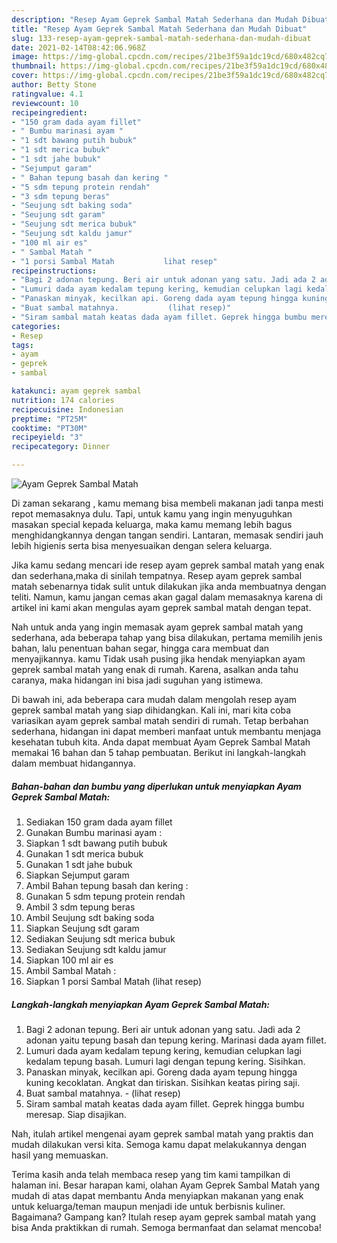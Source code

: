 ```yaml
---
description: "Resep Ayam Geprek Sambal Matah Sederhana dan Mudah Dibuat"
title: "Resep Ayam Geprek Sambal Matah Sederhana dan Mudah Dibuat"
slug: 133-resep-ayam-geprek-sambal-matah-sederhana-dan-mudah-dibuat
date: 2021-02-14T08:42:06.968Z
image: https://img-global.cpcdn.com/recipes/21be3f59a1dc19cd/680x482cq70/ayam-geprek-sambal-matah-foto-resep-utama.jpg
thumbnail: https://img-global.cpcdn.com/recipes/21be3f59a1dc19cd/680x482cq70/ayam-geprek-sambal-matah-foto-resep-utama.jpg
cover: https://img-global.cpcdn.com/recipes/21be3f59a1dc19cd/680x482cq70/ayam-geprek-sambal-matah-foto-resep-utama.jpg
author: Betty Stone
ratingvalue: 4.1
reviewcount: 10
recipeingredient:
- "150 gram dada ayam fillet"
- " Bumbu marinasi ayam "
- "1 sdt bawang putih bubuk"
- "1 sdt merica bubuk"
- "1 sdt jahe bubuk"
- "Sejumput garam"
- " Bahan tepung basah dan kering "
- "5 sdm tepung protein rendah"
- "3 sdm tepung beras"
- "Seujung sdt baking soda"
- "Seujung sdt garam"
- "Seujung sdt merica bubuk"
- "Seujung sdt kaldu jamur"
- "100 ml air es"
- " Sambal Matah "
- "1 porsi Sambal Matah           lihat resep"
recipeinstructions:
- "Bagi 2 adonan tepung. Beri air untuk adonan yang satu. Jadi ada 2 adonan yaitu tepung basah dan tepung kering. Marinasi dada ayam fillet."
- "Lumuri dada ayam kedalam tepung kering, kemudian celupkan lagi kedalam tepung basah. Lumuri lagi dengan tepung kering. Sisihkan."
- "Panaskan minyak, kecilkan api. Goreng dada ayam tepung hingga kuning kecoklatan. Angkat dan tiriskan. Sisihkan keatas piring saji."
- "Buat sambal matahnya.           (lihat resep)"
- "Siram sambal matah keatas dada ayam fillet. Geprek hingga bumbu meresap. Siap disajikan."
categories:
- Resep
tags:
- ayam
- geprek
- sambal

katakunci: ayam geprek sambal 
nutrition: 174 calories
recipecuisine: Indonesian
preptime: "PT25M"
cooktime: "PT30M"
recipeyield: "3"
recipecategory: Dinner

---
```



![Ayam Geprek Sambal Matah](https://img-global.cpcdn.com/recipes/21be3f59a1dc19cd/680x482cq70/ayam-geprek-sambal-matah-foto-resep-utama.jpg)

Di zaman  sekarang , kamu memang bisa membeli makanan jadi tanpa mesti repot memasaknya dulu. Tapi, untuk kamu yang ingin menyuguhkan masakan special kepada keluarga, maka kamu memang lebih bagus menghidangkannya dengan tangan sendiri. Lantaran, memasak sendiri jauh lebih higienis serta bisa menyesuaikan dengan selera keluarga.

Jika kamu sedang mencari ide resep ayam geprek sambal matah yang enak dan sederhana,maka di sinilah tempatnya. Resep ayam geprek sambal matah  sebenarnya tidak sulit untuk dilakukan jika anda membuatnya dengan teliti. Namun, kamu jangan cemas akan gagal dalam memasaknya 
karena di artikel ini kami akan mengulas ayam geprek sambal matah dengan tepat.  



Nah untuk anda yang ingin memasak ayam geprek sambal matah yang sederhana, ada beberapa tahap yang bisa dilakukan, pertama memilih jenis bahan, lalu penentuan bahan segar, hingga cara membuat dan menyajikannya. kamu Tidak usah pusing jika hendak menyiapkan ayam geprek sambal matah yang enak di rumah. Karena, asalkan anda  tahu caranya, maka hidangan ini bisa jadi suguhan yang istimewa.

Di bawah ini, ada beberapa cara mudah dalam mengolah resep ayam geprek sambal matah yang siap dihidangkan. Kali ini, mari kita coba variasikan ayam geprek sambal matah sendiri di rumah. Tetap berbahan sederhana, hidangan ini dapat memberi manfaat untuk membantu menjaga kesehatan tubuh kita. Anda dapat membuat Ayam Geprek Sambal Matah memakai 16 bahan dan 5 tahap pembuatan. Berikut ini langkah-langkah dalam membuat hidangannya.

<!--inarticleads1-->

##### Bahan-bahan dan bumbu yang diperlukan untuk menyiapkan Ayam Geprek Sambal Matah:

1. Sediakan 150 gram dada ayam fillet
1. Gunakan  Bumbu marinasi ayam :
1. Siapkan 1 sdt bawang putih bubuk
1. Gunakan 1 sdt merica bubuk
1. Gunakan 1 sdt jahe bubuk
1. Siapkan Sejumput garam
1. Ambil  Bahan tepung basah dan kering :
1. Gunakan 5 sdm tepung protein rendah
1. Ambil 3 sdm tepung beras
1. Ambil Seujung sdt baking soda
1. Siapkan Seujung sdt garam
1. Sediakan Seujung sdt merica bubuk
1. Sediakan Seujung sdt kaldu jamur
1. Siapkan 100 ml air es
1. Ambil  Sambal Matah :
1. Siapkan 1 porsi Sambal Matah           (lihat resep)




<!--inarticleads2-->

##### Langkah-langkah menyiapkan Ayam Geprek Sambal Matah:

1. Bagi 2 adonan tepung. Beri air untuk adonan yang satu. Jadi ada 2 adonan yaitu tepung basah dan tepung kering. Marinasi dada ayam fillet.
1. Lumuri dada ayam kedalam tepung kering, kemudian celupkan lagi kedalam tepung basah. Lumuri lagi dengan tepung kering. Sisihkan.
1. Panaskan minyak, kecilkan api. Goreng dada ayam tepung hingga kuning kecoklatan. Angkat dan tiriskan. Sisihkan keatas piring saji.
1. Buat sambal matahnya. -           (lihat resep)
1. Siram sambal matah keatas dada ayam fillet. Geprek hingga bumbu meresap. Siap disajikan.




Nah, itulah artikel mengenai  ayam geprek sambal matah  yang praktis dan mudah dilakukan versi kita. Semoga kamu dapat melakukannya dengan hasil yang memuaskan. 

Terima kasih anda telah membaca resep yang tim kami tampilkan di halaman ini. Besar harapan kami, olahan  Ayam Geprek Sambal Matah yang mudah di atas dapat membantu Anda menyiapkan makanan yang enak untuk keluarga/teman maupun menjadi ide untuk berbisnis kuliner. Bagaimana? Gampang kan? Itulah resep ayam geprek sambal matah yang bisa Anda praktikkan di rumah. Semoga bermanfaat dan selamat mencoba!

